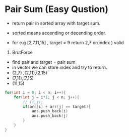 # Pair Sum (Easy Qustion)
- return pair in sorted array with target sum.

- sorted means accending or decending order.

- for e.g [2,7,11,15] , target = 9 return 2,7 or(index ) valid 

1) BrutForce
- find pair and target = pair sum
- in vector we can store index and try to return.
- (2,7) ,(2,11),(2,15)
- (7,11),(7,15)
- (11,15)


```c++
for(int i = 0; i < n; i++){
    for(int j = i*1; j < n; j++){
        // (i,j);
        if(arr[i] + arr[j] == target){
            ans.push_back(i)
            ans.push_back(j)
        }
    }
}
```